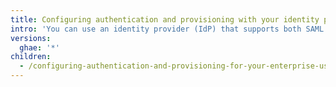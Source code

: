 ```yaml
---
title: Configuring authentication and provisioning with your identity provider
intro: 'You can use an identity provider (IdP) that supports both SAML single sign-on (SSO) and System for Cross-domain Identity Management (SCIM) to configure authentication and user provisioning for {% data variables.product.product_location %}.'
versions:
  ghae: '*'
children:
  - /configuring-authentication-and-provisioning-for-your-enterprise-using-azure-ad
---
```


